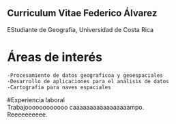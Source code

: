 ## Curriculum Vitae Federico Álvarez  
EStudiante de Geografía, Universidad de Costa Rica  
# Áreas de interés  
    -Procesamiento de datos geograficoa y geoespaciales
    -Desarrollo de aplicaciones para el análisis de datos
    -Cartografía para naves espaciales  
#Experiencia laboral  
Trabajoooooooooooo caaaaaaaaaaaaaaaaampo.  
Reeeeeeeeee.  

  
